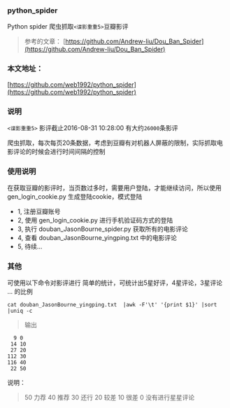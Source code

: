 ### python_spider
Python spider 爬虫抓取`<谍影重重5>`豆瓣影评

> 参考的文章： [https://github.com/Andrew-liu/Dou_Ban_Spider](https://github.com/Andrew-liu/Dou_Ban_Spider)
>

### 本文地址：
[https://github.com/web1992/python_spider](https://github.com/web1992/python_spider)

### 说明

`<谍影重重5>` 影评截止2016-08-31 10:28:00 有大约`26000`条影评

爬虫抓取，每次每页20条数据，考虑到豆瓣有对机器人屏蔽的限制，实际抓取电影评论的时候会进行时间间隔的控制

### 使用说明

在获取豆瓣的影评时，当页数过多时，需要用户登陆，才能继续访问，所以使用 gen_login_cookie.py 生成登陆cookie，模式登陆

- 1, 注册豆瓣账号
- 2, 使用 gen_login_cookie.py 进行手机验证码方式的登陆
- 3, 执行 douban_JasonBourne_spider.py 获取所有的电影评论
- 4, 查看 douban_JasonBourne_yingping.txt 中的电影评论
- 5, 待续...

### 其他
可使用以下命令对影评进行 简单的统计，可统计出5星好评，4星评论，3星评论 ... 的比例

    cat douban_JasonBourne_yingping.txt  |awk -F'\t' '{print $1}' |sort |uniq -c

> 输出

      9 0
     14 10
     27 20
    112 30
    116 40
     22 50

说明：
>50 力荐
>40 推荐
>30 还行
>20 较差
>10 很差
>0  没有进行星星评论




